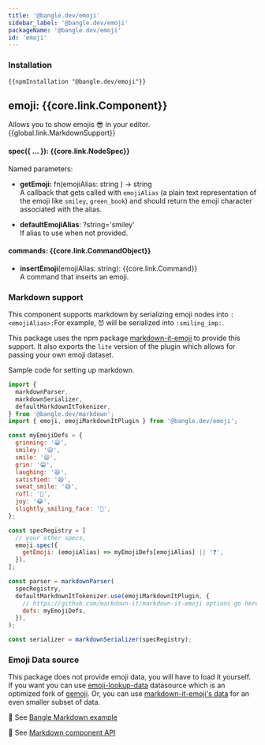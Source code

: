 ```yaml
---
title: '@bangle.dev/emoji'
sidebar_label: '@bangle.dev/emoji'
packageName: '@bangle.dev/emoji'
id: 'emoji'
---
```


### Installation

```
{{npmInstallation "@bangle.dev/emoji"}}
```

## emoji: {{core.link.Component}}

Allows you to show emojis 😎 in your editor. {{global.link.MarkdownSupport}}

#### spec({ ... }): {{core.link.NodeSpec}}

Named parameters:

- **getEmoji:** fn(emojiAlias: string ) -> string\
  A callback that gets called with `emojiAlias` (a plain text representation of the emoji like `smiley`, `green_book`) and should return the emoji character associated with the alias.

- **defaultEmojiAlias**: ?string='smiley'\
  If alias to use when not provided.

#### commands: {{core.link.CommandObject}}

- **insertEmoji**(emojiAlias: string): {{core.link.Command}}\
  A command that inserts an emoji.

### Markdown support

This component supports markdown by serializing emoji nodes into `:<emojiAlias>:`For example, `😈` will be serialized into `:smiling_imp:`.

This package uses the npm package [markdown-it-emoji](https://github.com/markdown-it/markdown-it-emoji) to provide this support. It also exports the `lite` version of the plugin which allows for passing your own emoji dataset.

Sample code for setting up markdown.

```js
import {
  markdownParser,
  markdownSerializer,
  defaultMarkdownItTokenizer,
} from '@bangle.dev/markdown';
import { emoji, emojiMarkdownItPlugin } from '@bangle.dev/emoji';

const myEmojiDefs = {
  grinning: '😀',
  smiley: '😃',
  smile: '😄',
  grin: '😁',
  laughing: '😆',
  satisfied: '😆',
  sweat_smile: '😅',
  rofl: '🤣',
  joy: '😂',
  slightly_smiling_face: '🙂',
};

const specRegistry = [
  // your other specs,
  emoji.spec({
    getEmoji: (emojiAlias) => myEmojiDefs[emojiAlias] || '❓',
  }),
];

const parser = markdownParser(
  specRegistry,
  defaultMarkdownItTokenizer.use(emojiMarkdownItPlugin, {
    // https://github.com/markdown-it/markdown-it-emoji options go here
    defs: myEmojiDefs,
  }),
);

const serializer = markdownSerializer(specRegistry);
```

### Emoji Data source

This package does not provide emoji data, you will have to load it yourself. If you want you can use [emoji-lookup-data](https://github.com/bangle-io/emoji-lookup-data) datasource which is an optimized fork of [gemoji](https://github.com/github/gemoji). Or, you can use [markdown-it-emoji's data](https://github.com/markdown-it/markdown-it-emoji/tree/master/lib/data) for an even smaller subset of data.

📖 See [Bangle Markdown example](https://bangle.dev/docs/examples/markdown-editor)

📖 See [Markdown component API](https://bangle.dev/docs/api/markdown)
